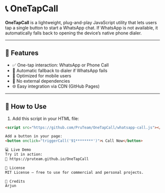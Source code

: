 # 📞 OneTapCall

**OneTapCall** is a lightweight, plug-and-play JavaScript utility that lets users tap a single button to start a WhatsApp chat. If WhatsApp is not available, it automatically falls back to opening the device’s native phone dialer.

---

## 🚀 Features

- ✅ One-tap interaction: WhatsApp or Phone Call  
- 🔁 Automatic fallback to dialer if WhatsApp fails  
- 📱 Optimized for mobile users  
- 🧩 No external dependencies  
- 🌐 Easy integration via CDN (GitHub Pages)  

---

## 🔧 How to Use

1. Add this script in your HTML file:

```html
<script src="https://github.com/PruTeam/OneTapCall/whatsapp-call.js"></script>

Add a button in your page:
<button onclick="triggerCall('91********')">📞 Call Now</button>

💻 Live Demo
Try it in action:
🔗 https://pruteam.github.io/OneTapCall

📄 License
MIT License — free to use for commercial and personal projects.

🙌 Credits
Arjun 